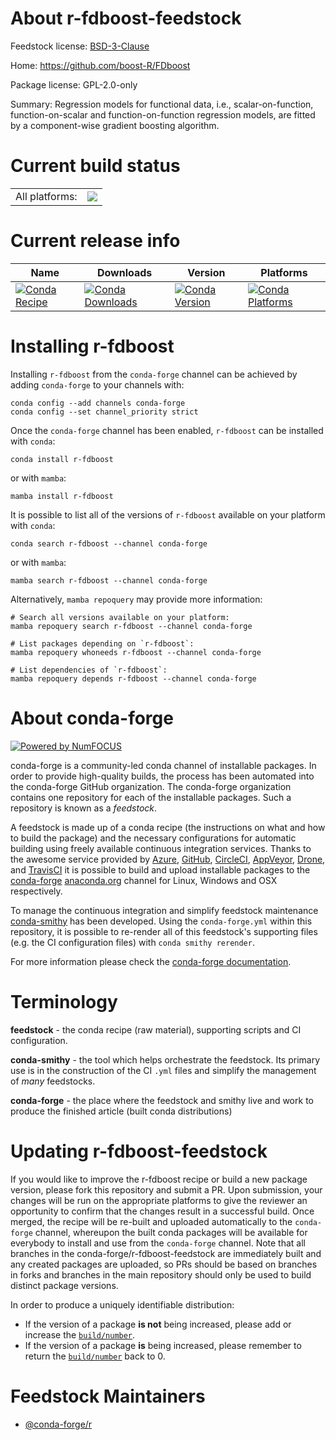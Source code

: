 About r-fdboost-feedstock
=========================

Feedstock license: [BSD-3-Clause](https://github.com/conda-forge/r-fdboost-feedstock/blob/main/LICENSE.txt)

Home: https://github.com/boost-R/FDboost

Package license: GPL-2.0-only

Summary: Regression models for functional data, i.e., scalar-on-function, function-on-scalar and function-on-function regression models, are fitted by a component-wise gradient boosting algorithm.

Current build status
====================


<table><tr><td>All platforms:</td>
    <td>
      <a href="https://dev.azure.com/conda-forge/feedstock-builds/_build/latest?definitionId=2639&branchName=main">
        <img src="https://dev.azure.com/conda-forge/feedstock-builds/_apis/build/status/r-fdboost-feedstock?branchName=main">
      </a>
    </td>
  </tr>
</table>

Current release info
====================

| Name | Downloads | Version | Platforms |
| --- | --- | --- | --- |
| [![Conda Recipe](https://img.shields.io/badge/recipe-r--fdboost-green.svg)](https://anaconda.org/conda-forge/r-fdboost) | [![Conda Downloads](https://img.shields.io/conda/dn/conda-forge/r-fdboost.svg)](https://anaconda.org/conda-forge/r-fdboost) | [![Conda Version](https://img.shields.io/conda/vn/conda-forge/r-fdboost.svg)](https://anaconda.org/conda-forge/r-fdboost) | [![Conda Platforms](https://img.shields.io/conda/pn/conda-forge/r-fdboost.svg)](https://anaconda.org/conda-forge/r-fdboost) |

Installing r-fdboost
====================

Installing `r-fdboost` from the `conda-forge` channel can be achieved by adding `conda-forge` to your channels with:

```
conda config --add channels conda-forge
conda config --set channel_priority strict
```

Once the `conda-forge` channel has been enabled, `r-fdboost` can be installed with `conda`:

```
conda install r-fdboost
```

or with `mamba`:

```
mamba install r-fdboost
```

It is possible to list all of the versions of `r-fdboost` available on your platform with `conda`:

```
conda search r-fdboost --channel conda-forge
```

or with `mamba`:

```
mamba search r-fdboost --channel conda-forge
```

Alternatively, `mamba repoquery` may provide more information:

```
# Search all versions available on your platform:
mamba repoquery search r-fdboost --channel conda-forge

# List packages depending on `r-fdboost`:
mamba repoquery whoneeds r-fdboost --channel conda-forge

# List dependencies of `r-fdboost`:
mamba repoquery depends r-fdboost --channel conda-forge
```


About conda-forge
=================

[![Powered by
NumFOCUS](https://img.shields.io/badge/powered%20by-NumFOCUS-orange.svg?style=flat&colorA=E1523D&colorB=007D8A)](https://numfocus.org)

conda-forge is a community-led conda channel of installable packages.
In order to provide high-quality builds, the process has been automated into the
conda-forge GitHub organization. The conda-forge organization contains one repository
for each of the installable packages. Such a repository is known as a *feedstock*.

A feedstock is made up of a conda recipe (the instructions on what and how to build
the package) and the necessary configurations for automatic building using freely
available continuous integration services. Thanks to the awesome service provided by
[Azure](https://azure.microsoft.com/en-us/services/devops/), [GitHub](https://github.com/),
[CircleCI](https://circleci.com/), [AppVeyor](https://www.appveyor.com/),
[Drone](https://cloud.drone.io/welcome), and [TravisCI](https://travis-ci.com/)
it is possible to build and upload installable packages to the
[conda-forge](https://anaconda.org/conda-forge) [anaconda.org](https://anaconda.org/)
channel for Linux, Windows and OSX respectively.

To manage the continuous integration and simplify feedstock maintenance
[conda-smithy](https://github.com/conda-forge/conda-smithy) has been developed.
Using the ``conda-forge.yml`` within this repository, it is possible to re-render all of
this feedstock's supporting files (e.g. the CI configuration files) with ``conda smithy rerender``.

For more information please check the [conda-forge documentation](https://conda-forge.org/docs/).

Terminology
===========

**feedstock** - the conda recipe (raw material), supporting scripts and CI configuration.

**conda-smithy** - the tool which helps orchestrate the feedstock.
                   Its primary use is in the construction of the CI ``.yml`` files
                   and simplify the management of *many* feedstocks.

**conda-forge** - the place where the feedstock and smithy live and work to
                  produce the finished article (built conda distributions)


Updating r-fdboost-feedstock
============================

If you would like to improve the r-fdboost recipe or build a new
package version, please fork this repository and submit a PR. Upon submission,
your changes will be run on the appropriate platforms to give the reviewer an
opportunity to confirm that the changes result in a successful build. Once
merged, the recipe will be re-built and uploaded automatically to the
`conda-forge` channel, whereupon the built conda packages will be available for
everybody to install and use from the `conda-forge` channel.
Note that all branches in the conda-forge/r-fdboost-feedstock are
immediately built and any created packages are uploaded, so PRs should be based
on branches in forks and branches in the main repository should only be used to
build distinct package versions.

In order to produce a uniquely identifiable distribution:
 * If the version of a package **is not** being increased, please add or increase
   the [``build/number``](https://docs.conda.io/projects/conda-build/en/latest/resources/define-metadata.html#build-number-and-string).
 * If the version of a package **is** being increased, please remember to return
   the [``build/number``](https://docs.conda.io/projects/conda-build/en/latest/resources/define-metadata.html#build-number-and-string)
   back to 0.

Feedstock Maintainers
=====================

* [@conda-forge/r](https://github.com/conda-forge/r/)

